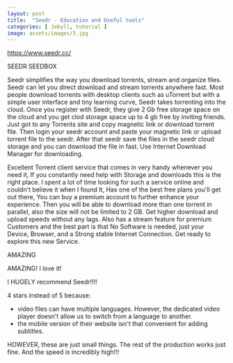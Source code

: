 ```yaml
---
layout: post
title:  "Seedr - Education and Useful tools"
categories: [ Jekyll, tutorial ]
image: assets/images/3.jpg
---
```

https://www.seedr.cc/

SEEDR SEEDBOX

Seedr simplifies the way you download torrents, stream and organize files. Seedr can let you direct download and stream torrents anywhere fast. Most people download torrents with desktop clients such as uTorrent but with a simple user interface and tiny learning curve, Seedr takes torrenting into the cloud. Once you register with Seedr, they give 2 Gb free storage space on the cloud and you get clod storage space up to 4 gb free by inviting friends. Just got to any Torrents site and copy magnetic link or download torrent file. Then login your seedr account and paste your magnetic link or upload torrent file to the seedr. After that seedr save the files in the seedr cloud storage and you can download the file in fast. Use Internet Download Manager for downloading.




Excellent Torrent client service that comes in very handy whenever you need it, If you constantly need help with Storage and downloads this is the right place. I spent a lot of time looking for such a service online and couldn't believe it when I found It, Has one of the best free plans you'll get out there, You can buy a premium account to further enhance your experience. Then you will be able to download more than one torrent in parallel, also the size will not be limited to 2 GB. Get higher download and upload speeds without any lags. Also has a stream feature for premium Customers and the best part is that No Software is needed, just your Device, Browser, and a Strong stable Internet Connection. Get ready to explore this new Service.

AMAZING

AMAZING! I love it!

I HUGELY recommend Seedr!!!!

4 stars instead of 5 because:
- video files can have multiple languages. However, the dedicated video player doesn't allow us to switch from a language to another.
- the mobile version of their website isn't that convenient for adding subtitles.

HOWEVER, these are just small things. The rest of the production works just fine. And the speed is incredibly high!!!